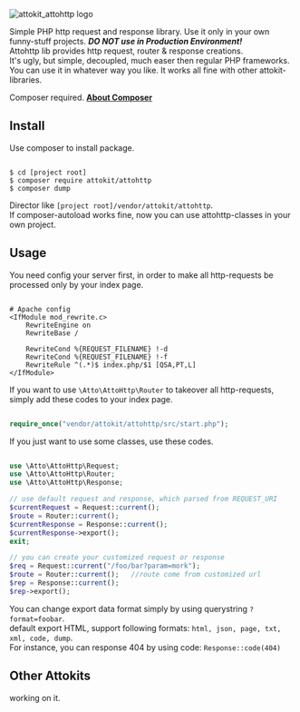 ![attokit_attohttp logo](https://cgy.design/src/icon/logo/attokit/logo_attokit_attohttp.svg "attokit/attohttp")

Simple PHP http request and response library. Use it only in your own funny-stuff projects. ***DO NOT use in Production Environment!***  
Attohttp lib provides http request, router & response creations.  
It's ugly, but simple, decoupled, much easer then regular PHP frameworks. You can use it in whatever way you like. It works all fine with other attokit-libraries.  
  
Composer required. **[About Composer](https://getcomposer.org)**  


## Install

Use composer to install package.  

```

$ cd [project root]
$ composer require attokit/attohttp
$ composer dump

```

Director like `[project root]/vendor/attokit/attohttp`.  
If composer-autoload works fine, now you can use attohttp-classes in your own project.  


## Usage

You need config your server first, in order to make all http-requests be processed only by your index page.  

```

# Apache config
<IfModule mod_rewrite.c>
	RewriteEngine on
	RewriteBase /
	
	RewriteCond %{REQUEST_FILENAME} !-d
	RewriteCond %{REQUEST_FILENAME} !-f
	RewriteRule ^(.*)$ index.php/$1 [QSA,PT,L]
</IfModule>

```

If you want to use `\Atto\AttoHttp\Router` to takeover all http-requests, simply add these codes to your index page.   

```php

require_once("vendor/attokit/attohttp/src/start.php");

```

If you just want to use some classes, use these codes.  

```php

use \Atto\AttoHttp\Request;
use \Atto\AttoHttp\Router;
use \Atto\AttoHttp\Response;

// use default request and response, which parsed from REQUEST_URI
$currentRequest = Request::current();
$route = Router::current();
$currentResponse = Response::current();
$currentResponse->export();
exit;

// you can create your customized request or response
$req = Request::current("/foo/bar?param=mork");
$route = Router::current();   //route come from customized url
$rep = Response::current();
$rep->export();

```

You can change export data format simply by using querystring `?format=foobar`.  
default export HTML, support following formats: `html, json, page, txt, xml, code, dump`.  
For instance, you can response 404 by using code: `Response::code(404)`  


## Other Attokits

working on it.  

